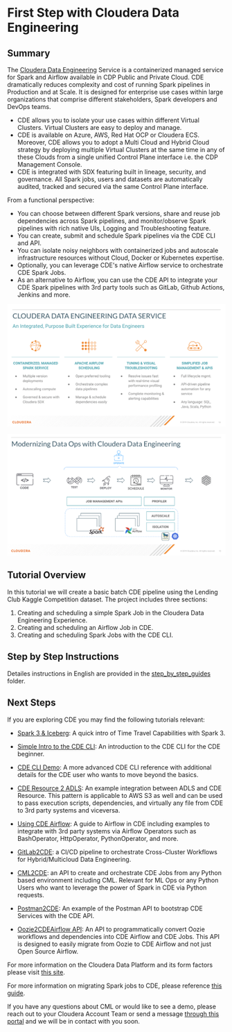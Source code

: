 # First Step with Cloudera Data Engineering

## Summary

 The [Cloudera Data Engineering](https://docs.cloudera.com/data-engineering/cloud/index.html) Service is a containerized managed service for Spark and Airflow available in CDP Public and Private Cloud. CDE dramatically reduces complexity and cost of running Spark pipelines in Production and at Scale. It is designed for enterprise use cases within large organizations that comprise different stakeholders, Spark developers and DevOps teams.   

* CDE allows you to isolate your use cases within different Virtual Clusters. Virtual Clusters are easy to deploy and manage.
* CDE is available on Azure, AWS, Red Hat OCP or Cloudera ECS. Moreover, CDE allows you to adopt a Multi Cloud and Hybrid Cloud strategy by deploying multiple Virtual Clusters at the same time in any of these Clouds from a single unified Control Plane interface i.e. the CDP Management Console.
* CDE is integrated with SDX featuring built in lineage, security, and governance. All Spark jobs, users and datasets are automatically audited, tracked and secured via the same Control Plane interface.

From a functional perspective:

* You can choose between different Spark versions, share and reuse job dependencies across Spark pipelines, and monitor/observe Spark pipelines with rich native UIs, Logging and Troubleshooting feature.  
* You can create, submit and schedule Spark pipelines via the CDE CLI and API.
* You can isolate noisy neighbors with containerized jobs and autoscale infrastructure resources without Cloud, Docker or Kubernetes expertise.
* Optionally, you can leverage CDE's native Airflow service to orchestrate CDE Spark Jobs.
* As an alternative to Airflow, you can use the CDE API to integrate your CDE Spark pipelines with 3rd party tools such as GitLab, Github Actions, Jenkins and more.

![alt text](img/cde_arch.png)

![alt text](img/cde_tools.png)


## Tutorial Overview

In this tutorial we will create a basic batch CDE pipeline using the Lending Club Kaggle Competition dataset. The project includes three sections:

1. Creating and scheduling a simple Spark Job in the Cloudera Data Engineering Experience.
2. Creating and scheduling an Airflow Job in CDE.
3. Creating and scheduling Spark Jobs with the CDE CLI.


## Step by Step Instructions

Detailes instructions in English are provided in the [step_by_step_guides](https://github.com/pdefusco/CDE_First_Step/tree/main/step_by_step_guides) folder.


## Next Steps

If you are exploring CDE you may find the following tutorials relevant:

* [Spark 3 & Iceberg](https://github.com/pdefusco/Spark3_Iceberg_CML): A quick intro of Time Travel Capabilities with Spark 3.

* [Simple Intro to the CDE CLI](https://github.com/pdefusco/CDE_CLI_Simple): An introduction to the CDE CLI for the CDE beginner.

* [CDE CLI Demo](https://github.com/pdefusco/CDE_CLI_demo): A more advanced CDE CLI reference with additional details for the CDE user who wants to move beyond the basics.

* [CDE Resource 2 ADLS](https://github.com/pdefusco/CDEResource2ADLS): An example integration between ADLS and CDE Resource. This pattern is applicable to AWS S3 as well and can be used to pass execution scripts, dependencies, and virtually any file from CDE to 3rd party systems and viceversa.

* [Using CDE Airflow](https://github.com/pdefusco/Using_CDE_Airflow): A guide to Airflow in CDE including examples to integrate with 3rd party systems via Airflow Operators such as BashOperator, HttpOperator, PythonOperator, and more.

* [GitLab2CDE](https://github.com/pdefusco/Gitlab2CDE): a CI/CD pipeline to orchestrate Cross-Cluster Workflows for Hybrid/Multicloud Data Engineering.

* [CML2CDE](https://github.com/pdefusco/cml2cde_api_example): an API to create and orchestrate CDE Jobs from any Python based environment including CML. Relevant for ML Ops or any Python Users who want to leverage the power of Spark in CDE via Python requests.

* [Postman2CDE](https://github.com/pdefusco/Postman2CDE): An example of the Postman API to bootstrap CDE Services with the CDE API.

* [Oozie2CDEAirflow API](https://github.com/pdefusco/Oozie2CDE_Migration): An API to programmatically convert Oozie workflows and dependencies into CDE Airflow and CDE Jobs. This API is designed to easily migrate from Oozie to CDE Airflow and not just Open Source Airflow.

For more information on the Cloudera Data Platform and its form factors please visit [this site](https://docs.cloudera.com/).

For more information on migrating Spark jobs to CDE, please reference [this guide](https://docs.cloudera.com/cdp-private-cloud-upgrade/latest/cdppvc-data-migration-spark/topics/cdp-migration-spark-cdp-cde.html).

If you have any questions about CML or would like to see a demo, please reach out to your Cloudera Account Team or send a message [through this portal](https://www.cloudera.com/contact-sales.html) and we will be in contact with you soon.
